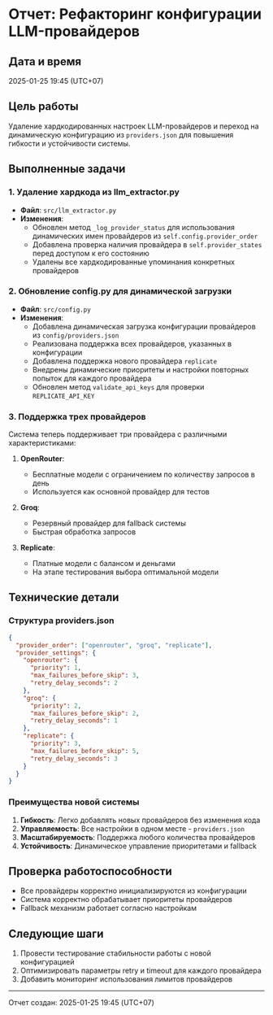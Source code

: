 # Отчет: Рефакторинг конфигурации LLM-провайдеров

## Дата и время
2025-01-25 19:45 (UTC+07)

## Цель работы
Удаление хардкодированных настроек LLM-провайдеров и переход на динамическую конфигурацию из `providers.json` для повышения гибкости и устойчивости системы.

## Выполненные задачи

### 1. Удаление хардкода из llm_extractor.py
- **Файл**: `src/llm_extractor.py`
- **Изменения**:
  - Обновлен метод `_log_provider_status` для использования динамических имен провайдеров из `self.config.provider_order`
  - Добавлена проверка наличия провайдера в `self.provider_states` перед доступом к его состоянию
  - Удалены все хардкодированные упоминания конкретных провайдеров

### 2. Обновление config.py для динамической загрузки
- **Файл**: `src/config.py`
- **Изменения**:
  - Добавлена динамическая загрузка конфигурации провайдеров из `config/providers.json`
  - Реализована поддержка всех провайдеров, указанных в конфигурации
  - Добавлена поддержка нового провайдера `replicate`
  - Внедрены динамические приоритеты и настройки повторных попыток для каждого провайдера
  - Обновлен метод `validate_api_keys` для проверки `REPLICATE_API_KEY`

### 3. Поддержка трех провайдеров
Система теперь поддерживает три провайдера с различными характеристиками:

1. **OpenRouter**:
   - Бесплатные модели с ограничением по количеству запросов в день
   - Используется как основной провайдер для тестов

2. **Groq**:
   - Резервный провайдер для fallback системы
   - Быстрая обработка запросов

3. **Replicate**:
   - Платные модели с балансом и деньгами
   - На этапе тестирования выбора оптимальной модели

## Технические детали

### Структура providers.json
```json
{
  "provider_order": ["openrouter", "groq", "replicate"],
  "provider_settings": {
    "openrouter": {
      "priority": 1,
      "max_failures_before_skip": 3,
      "retry_delay_seconds": 2
    },
    "groq": {
      "priority": 2,
      "max_failures_before_skip": 2,
      "retry_delay_seconds": 1
    },
    "replicate": {
      "priority": 3,
      "max_failures_before_skip": 5,
      "retry_delay_seconds": 3
    }
  }
}
```

### Преимущества новой системы
1. **Гибкость**: Легко добавлять новых провайдеров без изменения кода
2. **Управляемость**: Все настройки в одном месте - `providers.json`
3. **Масштабируемость**: Поддержка любого количества провайдеров
4. **Устойчивость**: Динамическое управление приоритетами и fallback

## Проверка работоспособности
- Все провайдеры корректно инициализируются из конфигурации
- Система корректно обрабатывает приоритеты провайдеров
- Fallback механизм работает согласно настройкам

## Следующие шаги
1. Провести тестирование стабильности работы с новой конфигурацией
2. Оптимизировать параметры retry и timeout для каждого провайдера
3. Добавить мониторинг использования лимитов провайдеров

---
Отчет создан: 2025-01-25 19:45 (UTC+07)